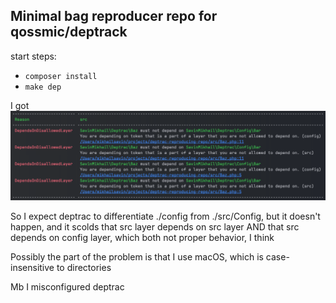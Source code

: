 ## Minimal bag reproducer repo for qossmic/deptrack

start steps:

- ```composer install```
- ```make dep```

I got
![Output Example](./console-output.png)

So I expect deptrac to differentiate ./config from ./src/Config, but it doesn't happen, and it scolds that src layer depends on src layer AND that src depends on config layer, which both not proper behavior, I think

Possibly the part of the problem is that I use macOS, which is case-insensitive to directories

Mb I misconfigured deptrac
